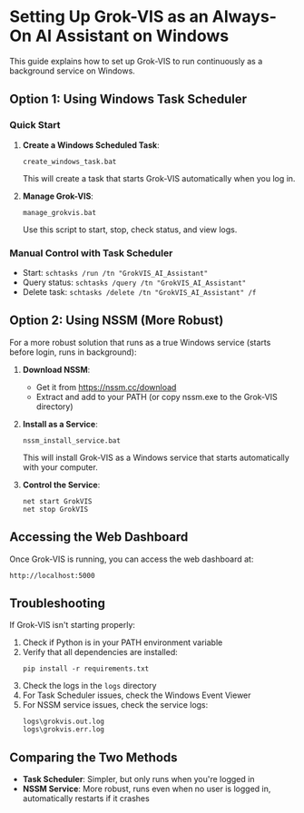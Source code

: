 # Setting Up Grok-VIS as an Always-On AI Assistant on Windows

This guide explains how to set up Grok-VIS to run continuously as a background service on Windows.

## Option 1: Using Windows Task Scheduler

### Quick Start

1. **Create a Windows Scheduled Task**:
   ```
   create_windows_task.bat
   ```
   This will create a task that starts Grok-VIS automatically when you log in.

2. **Manage Grok-VIS**:
   ```
   manage_grokvis.bat
   ```
   Use this script to start, stop, check status, and view logs.

### Manual Control with Task Scheduler

- Start: `schtasks /run /tn "GrokVIS_AI_Assistant"`
- Query status: `schtasks /query /tn "GrokVIS_AI_Assistant"`
- Delete task: `schtasks /delete /tn "GrokVIS_AI_Assistant" /f`

## Option 2: Using NSSM (More Robust)

For a more robust solution that runs as a true Windows service (starts before login, runs in background):

1. **Download NSSM**:
   - Get it from https://nssm.cc/download
   - Extract and add to your PATH (or copy nssm.exe to the Grok-VIS directory)

2. **Install as a Service**:
   ```
   nssm_install_service.bat
   ```
   This will install Grok-VIS as a Windows service that starts automatically with your computer.

3. **Control the Service**:
   ```
   net start GrokVIS
   net stop GrokVIS
   ```

## Accessing the Web Dashboard

Once Grok-VIS is running, you can access the web dashboard at:
```
http://localhost:5000
```

## Troubleshooting

If Grok-VIS isn't starting properly:

1. Check if Python is in your PATH environment variable
2. Verify that all dependencies are installed:
   ```
   pip install -r requirements.txt
   ```
3. Check the logs in the `logs` directory
4. For Task Scheduler issues, check the Windows Event Viewer
5. For NSSM service issues, check the service logs:
   ```
   logs\grokvis.out.log
   logs\grokvis.err.log
   ```

## Comparing the Two Methods

- **Task Scheduler**: Simpler, but only runs when you're logged in
- **NSSM Service**: More robust, runs even when no user is logged in, automatically restarts if it crashes